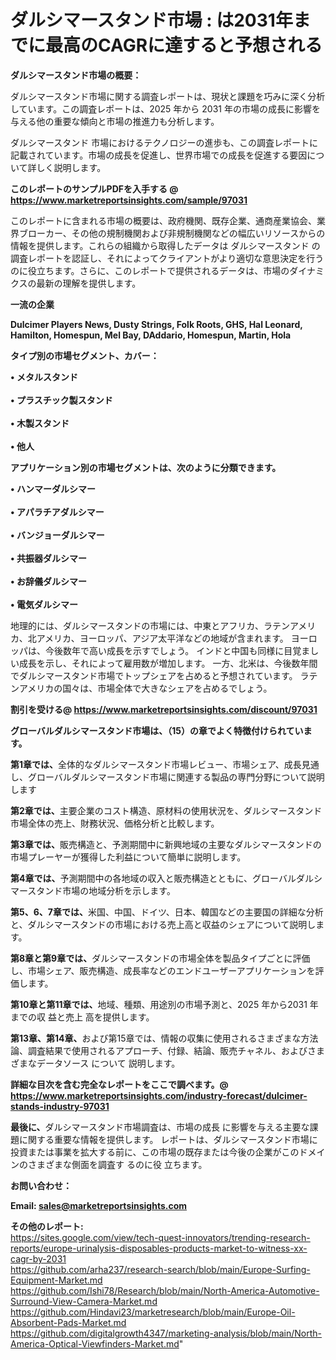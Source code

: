 # ダルシマースタンド市場 : は2031年までに最高のCAGRに達すると予想される

<strong><b>ダルシマースタンド市場の概要：</b></strong>

ダルシマースタンド市場に関する調査レポートは、現状と課題を巧みに深く分析しています。この調査レポートは、2025 年から 2031 年の市場の成長に影響を与える他の重要な傾向と市場の推進力も分析します。

ダルシマースタンド 市場におけるテクノロジーの進歩も、この調査レポートに記載されています。市場の成長を促進し、世界市場での成長を促進する要因について詳しく説明します。

<strong>このレポートのサンプルPDFを入手する @ <a href=https://www.marketreportsinsights.com/sample/97031>https://www.marketreportsinsights.com/sample/97031</a></strong>

このレポートに含まれる市場の概要は、政府機関、既存企業、通商産業協会、業界ブローカー、その他の規制機関および非規制機関などの幅広いリソースからの情報を提供します。これらの組織から取得したデータは ダルシマースタンド の調査レポートを認証し、それによってクライアントがより適切な意思決定を行うのに役立ちます。さらに、このレポートで提供されるデータは、市場のダイナミクスの最新の理解を提供します。

<strong>一流の企業</strong>

<strong><b>Dulcimer Players News, Dusty Strings, Folk Roots, GHS, Hal Leonard, Hamilton, Homespun, Mel Bay, DAddario, Homespun, Martin, Hola</b></strong>

<strong><b>タイプ別の市場セグメント、カバー：</b></strong>

<strong>• メタルスタンド<br><br>• プラスチック製スタンド<br><br>• 木製スタンド<br><br>• 他人</strong>

<strong><b>アプリケーション別の市場セグメントは、次のように分類できます。</b></strong>

<strong>• ハンマーダルシマー<br><br>• アパラチアダルシマー<br><br>• バンジョーダルシマー<br><br>• 共振器ダルシマー<br><br>• お辞儀ダルシマー<br><br>• 電気ダルシマー</strong>

 地理的には、ダルシマースタンドの市場には、中東とアフリカ、ラテンアメリカ、北アメリカ、ヨーロッパ、アジア太平洋などの地域が含まれます。 ヨーロッパは、今後数年で高い成長を示すでしょう。 インドと中国も同様に目覚ましい成長を示し、それによって雇用数が増加します。 一方、北米は、今後数年間でダルシマースタンド市場でトップシェアを占めると予想されています。 ラテンアメリカの国々は、市場全体で大きなシェアを占めるでしょう。

<strong>割引を受ける@ <a href=https://www.marketreportsinsights.com/discount/97031>https://www.marketreportsinsights.com/discount/97031</a></strong>

<strong><b>グローバルダルシマースタンド市場は、（15）の章でよく特徴付けられています。</b></strong>

<strong><b>第</b></strong><strong><b>1章では、</b></strong>全体的なダルシマースタンド市場レビュー、市場シェア、成長見通し、グローバルダルシマースタンド市場に関連する製品の専門分野について説明します

<strong><b>第2章では、</b></strong>主要企業のコスト構造、原材料の使用状況を、ダルシマースタンド市場全体の売上、財務状況、価格分析と比較します。

<strong><b>第3章では、</b></strong>販売構造と、予測期間中に新興地域の主要なダルシマースタンドの市場プレーヤーが獲得した利益について簡単に説明します。

<strong><b>第4章では、</b></strong>予測期間中の各地域の収入と販売構造とともに、グローバルダルシマースタンド市場の地域分析を示します。

<strong><b>第5、6、7章では、</b></strong>米国、中国、ドイツ、日本、韓国などの主要国の詳細な分析と、ダルシマースタンドの市場における売上高と収益のシェアについて説明します。

<strong><b>第8章と第9章では、</b></strong>ダルシマースタンドの市場全体を製品タイプごとに評価し、市場シェア、販売構造、成長率などのエンドユーザーアプリケーションを評価します。

<strong><b>第10章と第11章では、</b></strong>地域、種類、用途別の市場予測と、2025 年から2031 年までの収 益と売上 高を提供します。

<strong><b>第13章、第14章、</b></strong>および第15章では、情報の収集に使用されるさまざまな方法論、調査結果で使用されるアプローチ、付録、結論、販売チャネル、およびさまざまなデータソース について 説明します。

<strong>詳細な目次を含む完全なレポートをここで調べます。@ <a href=https://www.marketreportsinsights.com/industry-forecast/dulcimer-stands-industry-97031>https://www.marketreportsinsights.com/industry-forecast/dulcimer-stands-industry-97031</a></strong>

<strong><b>最後に、</b></strong>ダルシマースタンド市場調査は、市場の成長 に影響を</a>与える主要な課題に関する重要な情報を提供します。 レポートは、ダルシマースタンド市場に投資または事業を拡大する前に、この市場の既存または今後の企業がこのドメインのさまざまな側面を調査す るのに役 立ちます。

<strong><b>お問い合わせ：</b></strong>

<strong>Email: </strong><a href=mailto:sales@marketreportsinsights.com><strong>sales@marketreportsinsights.com</strong></a>

<strong>その他のレポート:</strong>
<br>
<a href=https://sites.google.com/view/tech-quest-innovators/trending-research-reports/europe-urinalysis-disposables-products-market-to-witness-xx-cagr-by-2031>https://sites.google.com/view/tech-quest-innovators/trending-research-reports/europe-urinalysis-disposables-products-market-to-witness-xx-cagr-by-2031</a>
<br>
<a href=https://github.com/arha237/research-search/blob/main/Europe-Surfing-Equipment-Market.md>https://github.com/arha237/research-search/blob/main/Europe-Surfing-Equipment-Market.md</a>
<br>
<a href=https://github.com/Ishi78/Research/blob/main/North-America-Automotive-Surround-View-Camera-Market.md>https://github.com/Ishi78/Research/blob/main/North-America-Automotive-Surround-View-Camera-Market.md</a>
<br>
<a href=https://github.com/Hindavi23/marketresearch/blob/main/Europe-Oil-Absorbent-Pads-Market.md>https://github.com/Hindavi23/marketresearch/blob/main/Europe-Oil-Absorbent-Pads-Market.md</a>
<br>
<a href=https://github.com/digitalgrowth4347/marketing-analysis/blob/main/North-America-Optical-Viewfinders-Market.md>https://github.com/digitalgrowth4347/marketing-analysis/blob/main/North-America-Optical-Viewfinders-Market.md</a>"
